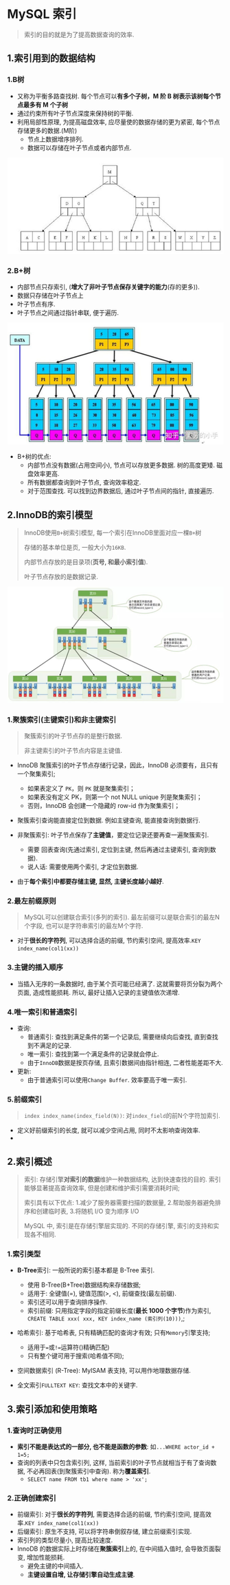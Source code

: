 # MySQL 索引

> 索引的目的就是为了提高数据查询的效率.

## 1.索引用到的数据结构

### 1.B树

- 又称为平衡多路查找树. 每个节点可以**有多个子树，M 阶 B 树表示该树每个节点最多有 M 个子树**
- 通过约束所有叶子节点深度来保持树的平衡.
- 利用局部性原理, 为提高磁盘效率, 应尽量使的数据存储的更为紧密, 每个节点存储更多的数据.(M阶)
    - 节点上数据增序排列.
    - 数据可以存储在叶子节点或者内部节点.

![B树](./image/b-tree.jpg)

### 2.B+树

- 内部节点只存索引, (**增大了非叶子节点保存关键字的能力**(存的更多)).
- 数据只存储在叶子节点上
- 叶子节点有序.
- 叶子节点之间通过指针串联, 便于遍历.

![B+数](./image/b+tree.jpg)

- B+树的优点:
  - 内部节点没有数据(占用空间小), 节点可以存放更多数据. 树的高度更矮. 磁盘效率更高.
  - 所有数据都查询到叶子节点, 查询效率稳定.
  - 对于范围查找. 可以找到边界数据后, 通过叶子节点间的指针, 直接遍历.

## 2.InnoDB的索引模型

> InnoDB使用`B+`树索引模型, 每一个索引在InnoDB里面对应一棵`B+`树
>
> 存储的基本单位是页, 一般大小为`16KB`. 
>
> 内部节点存放的是目录项(**页号, 和最小索引值**). 
>
> 叶子节点存放的是数据记录.

![InnoDB索引](./image/innoDB.jpg)

### 1.聚簇索引(主键索引)和非主键索引

> 聚簇索引的叶子节点存的是整行数据.
>
> 非主键索引的叶子节点内容是主键值.

- InnoDB 聚簇索引的叶子节点存储行记录，因此，InnoDB 必须要有，且只有一个聚集索引;

    - 如果表定义了 `PK`，则 `PK` 就是聚集索引；
    - 如果表没有定义 PK，则第一个 not NULL unique 列是聚集索引；
    - 否则，InnoDB 会创建一个隐藏的 row-id 作为聚集索引；

- 聚簇索引查询能直接定位到数据. 例如主键查询, 能直接查询到数据行.

- 非聚簇索引: 叶子节点保存了**主键值**，要定位记录还要再查一遍聚簇索引.

    - 需要 回表查询(先通过索引, 定位到主键, 然后再通过主键索引, 查询到数据).
    - 说人话: 需要使用两个索引, 才定位到数据.

- 由于**每个索引中都要存储主键, 显然,  主键长度越小越好**.

### 2.最左前缀原则

> MySQL可以创建联合索引(多列的索引).  最左前缀可以是联合索引的最左N个字段, 也可以是字符串索引的最左M个字符.

- 对于**很长的字符列**, 可以选择合适的前缀, 节约索引空间, 提高效率.`KEY index_name(col1(xx))`

### 3.主键的插入顺序

- 当插入无序的一条数据时, 由于某个页可能已经满了. 这就需要将页分裂为两个页面, 造成性能损耗. 所以, 最好让插入记录的主键值依次递增.

### 4.唯一索引和普通索引

- 查询: 
    - 普通索引: 查找到满足条件的第一个记录后, 需要继续向后查找, 直到查找到不满足的记录.
    - 唯一索引: 查找到第一个满足条件的记录就会停止.
    - 由于`InnoDB`数据是按页存储, 且索引数据间由指针相连, 二者性能差距不大.
- 更新:
    - 由于普通索引可以使用`Change Buffer`. 效率要高于唯一索引.

### 5.前缀索引

> `index index_name(index_field(N))`: 对`index_field`的前N个字符加索引.

- 定义好前缀索引的长度, 就可以减少空间占用, 同时不太影响查询效率.
- 

## 2.索引概述

> 索引: 存储引擎**对索引的数据**维护一种数据结构, 达到快速查找的目的. 索引能够显著提高查询效率, 但是创建和维护索引需要消耗时间;
>
> 索引具有以下优点: 1.减少了服务器需要扫描的数据量, 2.帮助服务器避免排序和创建临时表, 3.将随机 I/O 变为顺序 I/O
>
> MySQL 中, 索引是在存储引擎层实现的. 不同的存储引擎, 索引的支持和实现各不相同.

### 1.索引类型

- **B-Tree**索引: 一般所说的索引基本都是 B-Tree 索引.

  - 使用 B-Tree(B+Tree)数据结构来存储数据;
  - 适用于: 全键值(=), 键值范围(>, <), 前缀查找(最左前缀).
  - 索引还可以用于查询排序操作.
  - 索引前缀: 只用指定字段的指定前缀长度(**最长 1000 个字节**)作为索引, `CREATE TABLE xxx( xxx, KEY index_name (索引列(10)))`,;

- 哈希索引: 基于哈希表, 只有精确匹配的查询才有效; 只有`Memory`引擎支持;

  - 适用于`=`或`!=`运算符()精确匹配)
  - 只有整个键可用于搜索(哈希值不同);

- 空间数据索引 (R-Tree): MyISAM 表支持, 可以用作地理数据存储.

- 全文索引`FULLTEXT KEY`: 查找文本中的关键字.



## 3.索引添加和使用策略

### 1.查询时正确使用

- **索引不能是表达式的一部分, 也不能是函数的参数**: 如`...WHERE actor_id + 1=5;`
- 查询的列表中只包含索引列, 这样, 当前索引的叶子节点就相当于有了查询数据, 不必再回表(到聚簇索引中查询). 称为**覆盖索引**.
  - `SELECT name FROM tb1 where name > 'xx';`

### 2.正确创建索引

- 前缀索引: 对于**很长的字符列**, 需要选择合适的前缀, 节约索引空间, 提高效率.`KEY index_name(col1(xx))`
- 后缀索引: 原生不支持, 可以将字符串倒叙存储, 建立前缀索引实现.
- 索引列的类型尽量小, 提高比较速度.
- InnoDB 的数据实际上时存储在**聚簇索引**上的, 在中间插入值时, 会导致页面裂变, 增加性能损耗.
  - 避免主键的中间插入.
  - **主键设置自增, 让存储引擎自动生成主键**.

